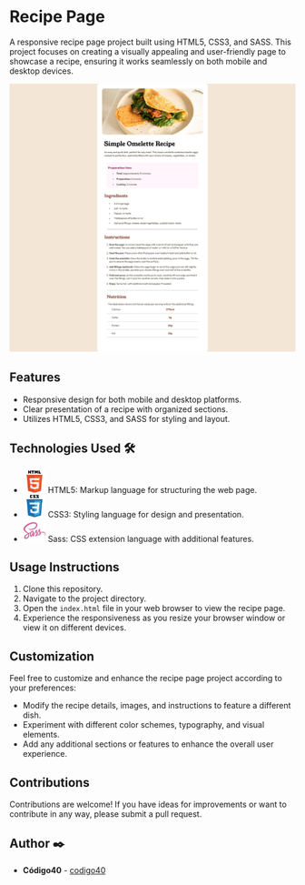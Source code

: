 # Recipe Page

A responsive recipe page project built using HTML5, CSS3, and SASS. This project focuses on creating a visually appealing and user-friendly page to showcase a recipe, ensuring it works seamlessly on both mobile and desktop devices.

![Recipe Page Project Preview Desktop](./assets/images/Frontend-Mentor-Recipe-page.png)

## Features

- Responsive design for both mobile and desktop platforms.
- Clear presentation of a recipe with organized sections.
- Utilizes HTML5, CSS3, and SASS for styling and layout.

## Technologies Used 🛠️

- <img src="https://raw.githubusercontent.com/devicons/devicon/master/icons/html5/html5-original-wordmark.svg" alt="html5" width="40" height="40"/> HTML5: Markup language for structuring the web page.
- <img src="https://raw.githubusercontent.com/devicons/devicon/master/icons/css3/css3-original-wordmark.svg" alt="css3" width="40" height="40"/> CSS3: Styling language for design and presentation.
- <img src="https://raw.githubusercontent.com/devicons/devicon/master/icons/sass/sass-original.svg" alt="sass" width="40" height="40"/> Sass: CSS extension language with additional features.

## Usage Instructions

1. Clone this repository.
2. Navigate to the project directory.
3. Open the `index.html` file in your web browser to view the recipe page.
4. Experience the responsiveness as you resize your browser window or view it on different devices.

## Customization

Feel free to customize and enhance the recipe page project according to your preferences:

- Modify the recipe details, images, and instructions to feature a different dish.
- Experiment with different color schemes, typography, and visual elements.
- Add any additional sections or features to enhance the overall user experience.

## Contributions

Contributions are welcome! If you have ideas for improvements or want to contribute in any way, please submit a pull request.

## Author ✒️

- **Código40** - [codigo40](https://github.com/codigo40)
